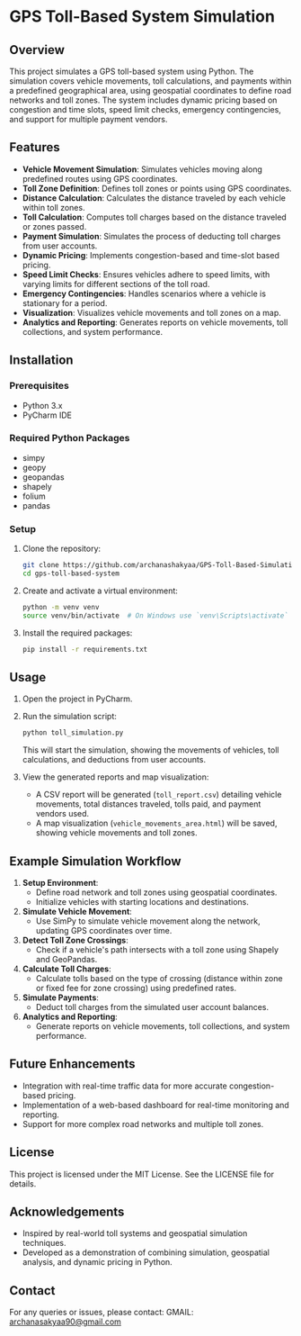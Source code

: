 # GPS Toll-Based System Simulation

## Overview

This project simulates a GPS toll-based system using Python. The simulation covers vehicle movements, toll calculations, and payments within a predefined geographical area, using geospatial coordinates to define road networks and toll zones. The system includes dynamic pricing based on congestion and time slots, speed limit checks, emergency contingencies, and support for multiple payment vendors.

## Features

- **Vehicle Movement Simulation**: Simulates vehicles moving along predefined routes using GPS coordinates.
- **Toll Zone Definition**: Defines toll zones or points using GPS coordinates.
- **Distance Calculation**: Calculates the distance traveled by each vehicle within toll zones.
- **Toll Calculation**: Computes toll charges based on the distance traveled or zones passed.
- **Payment Simulation**: Simulates the process of deducting toll charges from user accounts.
- **Dynamic Pricing**: Implements congestion-based and time-slot based pricing.
- **Speed Limit Checks**: Ensures vehicles adhere to speed limits, with varying limits for different sections of the toll road.
- **Emergency Contingencies**: Handles scenarios where a vehicle is stationary for a period.
- **Visualization**: Visualizes vehicle movements and toll zones on a map.
- **Analytics and Reporting**: Generates reports on vehicle movements, toll collections, and system performance.

## Installation

### Prerequisites

- Python 3.x
- PyCharm IDE

### Required Python Packages

- simpy
- geopy
- geopandas
- shapely
- folium
- pandas

### Setup

1. Clone the repository:

    ```bash
    git clone https://github.com/archanashakyaa/GPS-Toll-Based-Simulation-.git
    cd gps-toll-based-system
    ```

2. Create and activate a virtual environment:

    ```bash
    python -m venv venv
    source venv/bin/activate  # On Windows use `venv\Scripts\activate`
    ```

3. Install the required packages:

    ```bash
    pip install -r requirements.txt
    ```

## Usage

1. Open the project in PyCharm.

2. Run the simulation script:

    ```bash
    python toll_simulation.py
    ```

    This will start the simulation, showing the movements of vehicles, toll calculations, and deductions from user accounts.

3. View the generated reports and map visualization:
    * A CSV report will be generated (`toll_report.csv`) detailing vehicle movements, total distances traveled, tolls paid, and payment vendors used.
    * A map visualization (`vehicle_movements_area.html`) will be saved, showing vehicle movements and toll zones.

## Example Simulation Workflow

1. **Setup Environment**:
    * Define road network and toll zones using geospatial coordinates.
    * Initialize vehicles with starting locations and destinations.
2. **Simulate Vehicle Movement**:
    * Use SimPy to simulate vehicle movement along the network, updating GPS coordinates over time.
3. **Detect Toll Zone Crossings**:
    * Check if a vehicle's path intersects with a toll zone using Shapely and GeoPandas.
4. **Calculate Toll Charges**:
    * Calculate tolls based on the type of crossing (distance within zone or fixed fee for zone crossing) using predefined rates.
5. **Simulate Payments**:
    * Deduct toll charges from the simulated user account balances.
6. **Analytics and Reporting**:
    * Generate reports on vehicle movements, toll collections, and system performance.

## Future Enhancements

* Integration with real-time traffic data for more accurate congestion-based pricing.
* Implementation of a web-based dashboard for real-time monitoring and reporting.
* Support for more complex road networks and multiple toll zones.

## License

This project is licensed under the MIT License. See the LICENSE file for details.

## Acknowledgements

* Inspired by real-world toll systems and geospatial simulation techniques.
* Developed as a demonstration of combining simulation, geospatial analysis, and dynamic pricing in Python.

## Contact

For any queries or issues, please contact:
GMAIL: archanasakyaa90@gmail.com
